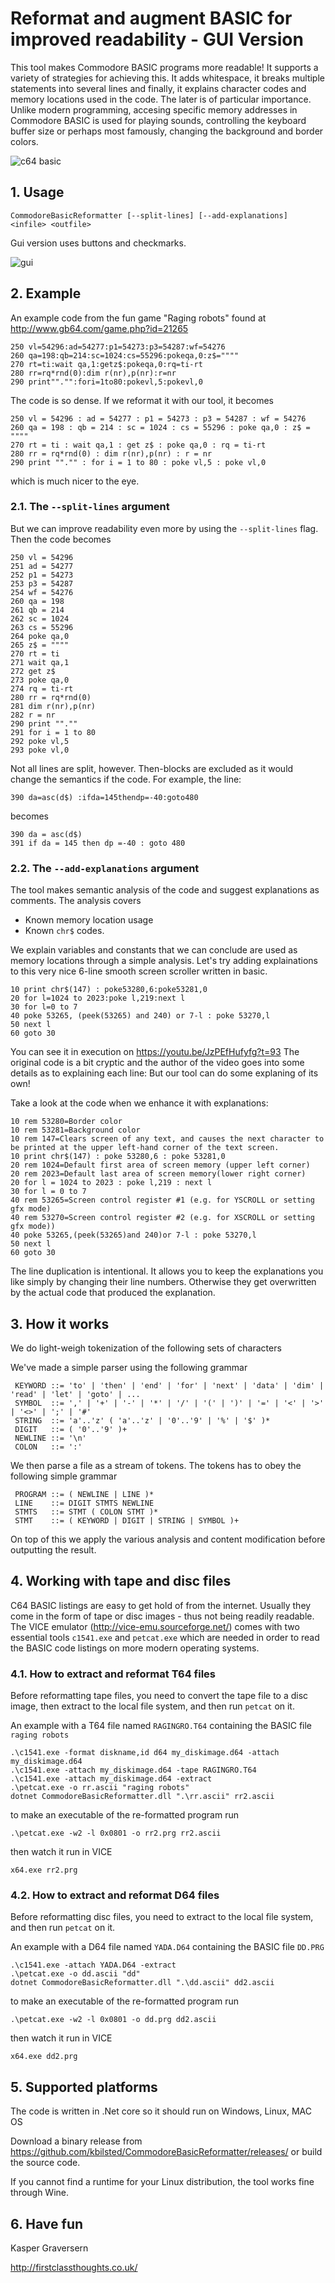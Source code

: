 ﻿# Reformat and augment BASIC for improved readability - GUI Version


This tool makes Commodore BASIC programs more readable! It supports a variety of strategies for achieving this. It adds whitespace, it breaks multiple statements into several lines and finally, it
explains character codes and memory locations used in the code. The later is of particular importance. Unlike modern programming, accesing specific memory addresses in Commodore BASIC is used 
for playing sounds, controlling the keyboard buffer size or perhaps most famously, changing the background and border colors. 

![c64 basic](c64.png)




## 1. Usage

    CommodoreBasicReformatter [--split-lines] [--add-explanations] <infile> <outfile>

Gui version uses buttons and checkmarks.

![gui](cbrguiwin.jpg)


## 2. Example

An example code from the fun game "Raging robots" found at http://www.gb64.com/game.php?id=21265

```
250 vl=54296:ad=54277:p1=54273:p3=54287:wf=54276
260 qa=198:qb=214:sc=1024:cs=55296:pokeqa,0:z$=""""
270 rt=ti:wait qa,1:getz$:pokeqa,0:rq=ti-rt
280 rr=rq*rnd(0):dim r(nr),p(nr):r=nr
290 print""."":fori=1to80:pokevl,5:pokevl,0
```

The code is so dense. If we reformat it with our tool, it becomes

```
250 vl = 54296 : ad = 54277 : p1 = 54273 : p3 = 54287 : wf = 54276
260 qa = 198 : qb = 214 : sc = 1024 : cs = 55296 : poke qa,0 : z$ = """"
270 rt = ti : wait qa,1 : get z$ : poke qa,0 : rq = ti-rt
280 rr = rq*rnd(0) : dim r(nr),p(nr) : r = nr
290 print ""."" : for i = 1 to 80 : poke vl,5 : poke vl,0
```

which is much nicer to the eye.


### 2.1. The `--split-lines` argument 
 But we can improve readability even more by using the `--split-lines` flag. Then the code becomes

```
250 vl = 54296
251 ad = 54277
252 p1 = 54273
253 p3 = 54287
254 wf = 54276
260 qa = 198
261 qb = 214
262 sc = 1024
263 cs = 55296
264 poke qa,0
265 z$ = """"
270 rt = ti
271 wait qa,1
272 get z$
273 poke qa,0
274 rq = ti-rt
280 rr = rq*rnd(0)
281 dim r(nr),p(nr)
282 r = nr
290 print "".""
291 for i = 1 to 80
292 poke vl,5
293 poke vl,0
```

Not all lines are split, however. Then-blocks are excluded as it would change the semantics if the code. For example, the line:

```
390 da=asc(d$) :ifda=145thendp=-40:goto480
```
becomes

```
390 da = asc(d$)
391 if da = 145 then dp =-40 : goto 480
```

### 2.2. The `--add-explanations` argument

The tool makes semantic analysis of the code and suggest explanations as comments. The analysis covers

  * Known memory location usage
  * Known `chr$` codes.

We explain variables and constants that we can conclude are used as memory locations through a simple analysis.
Let's try adding explainations to this very nice 6-line smooth screen scroller written in basic.

```
10 print chr$(147) : poke53280,6:poke53281,0
20 for l=1024 to 2023:poke l,219:next l
30 for l=0 to 7
40 poke 53265, (peek(53265) and 240) or 7-l : poke 53270,l
50 next l
60 goto 30
```

You can see it in execution on https://youtu.be/JzPEfHufyfg?t=93 The original code is a bit cryptic and the author of the video goes into some details as to explaining each line:
But our tool can do some explaning of its own! 

Take a look at the code when we enhance it with explanations:

```
10 rem 53280=Border color
10 rem 53281=Background color
10 rem 147=Clears screen of any text, and causes the next character to be printed at the upper left-hand corner of the text screen.
10 print chr$(147) : poke 53280,6 : poke 53281,0
20 rem 1024=Default first area of screen memory (upper left corner)
20 rem 2023=Default last area of screen memory(lower right corner)
20 for l = 1024 to 2023 : poke l,219 : next l
30 for l = 0 to 7
40 rem 53265=Screen control register #1 (e.g. for YSCROLL or setting gfx mode)
40 rem 53270=Screen control register #2 (e.g. for XSCROLL or setting gfx mode))
40 poke 53265,(peek(53265)and 240)or 7-l : poke 53270,l
50 next l
60 goto 30
```

The line duplication is intentional. It allows you to keep the explanations you like simply by changing their line numbers. Otherwise
they get overwritten by the actual code that produced the explanation.


## 3. How it works

We do light-weigh tokenization of the following sets of characters


We've made a simple parser using the following grammar
    

     KEYWORD ::= 'to' | 'then' | 'end' | 'for' | 'next' | 'data' | 'dim' | 'read' | 'let' | 'goto' | ...
     SYMBOL  ::= ',' | '+' | '-' | '*' | '/' | '(' | ')' | '=' | '<' | '>' | '<>' | ';' | '#'
     STRING  ::= 'a'..'z' ( 'a'..'z' | '0'..'9' | '%' | '$' )*
     DIGIT   ::= ( '0'..'9' )+
     NEWLINE ::= '\n'
     COLON   ::= ':'


We then parse a file as a stream of tokens. The tokens has to obey the following simple grammar

     PROGRAM ::= ( NEWLINE | LINE )*
     LINE    ::= DIGIT STMTS NEWLINE
     STMTS   ::= STMT ( COLON STMT )* 
     STMT    ::= ( KEYWORD | DIGIT | STRING | SYMBOL )+

On top of this we apply the various analysis and content modification before outputting the result.




## 4. Working with tape and disc files

C64 BASIC listings are easy to get hold of from the internet. Usually they come in the form of tape or disc images - thus not being readily readable. 
The VICE emulator (http://vice-emu.sourceforge.net/) comes with two essential tools `c1541.exe` and `petcat.exe` which are needed in order to read the BASIC code listings on
more modern operating systems.


### 4.1. How to extract and reformat T64 files 

Before reformatting tape files, you need to convert the tape file to a disc image, then extract to the local file system, and then run `petcat` on it.

An example with a T64 file named `RAGINGRO.T64` containing the BASIC file `raging robots`

    .\c1541.exe -format diskname,id d64 my_diskimage.d64 -attach my_diskimage.d64
    .\c1541.exe -attach my_diskimage.d64 -tape RAGINGRO.T64
    .\c1541.exe -attach my_diskimage.d64 -extract
    .\petcat.exe -o rr.ascii "raging robots"
    dotnet CommodoreBasicReformatter.dll ".\rr.ascii" rr2.ascii

to make an executable of the re-formatted program run

    .\petcat.exe -w2 -l 0x0801 -o rr2.prg rr2.ascii

then watch it run in VICE 

	x64.exe rr2.prg


### 4.2. How to extract and reformat D64 files 

Before reformatting disc files, you need to extract to the local file system, and then run `petcat` on it.

An example with a D64 file named `YADA.D64` containing the BASIC file `DD.PRG`

    .\c1541.exe -attach YADA.D64 -extract
    .\petcat.exe -o dd.ascii "dd"
    dotnet CommodoreBasicReformatter.dll ".\dd.ascii" dd2.ascii

to make an executable of the re-formatted program run

    .\petcat.exe -w2 -l 0x0801 -o dd.prg dd2.ascii

then watch it run in VICE 

	x64.exe dd2.prg


## 5. Supported platforms

The code is written in .Net core so it should run on Windows, Linux, MAC OS

Download a binary release from https://github.com/kbilsted/CommodoreBasicReformatter/releases/ or build the source code.

If you cannot find a runtime for your Linux distribution, the tool works fine through Wine.


## 6. Have fun

Kasper Graversern

http://firstclassthoughts.co.uk/
